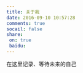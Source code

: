 ```yaml
---
title: 关于我
date: 2016-09-10 10:57:28
comments: true
socail: false
share:
 on: true
 baidu: 
---
```

在这里记录、等待未来的自己